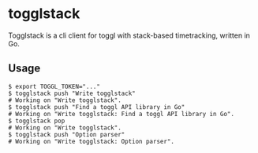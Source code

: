 # togglstack

Togglstack is a cli client for toggl with stack-based timetracking, written in Go.

## Usage

```
$ export TOGGL_TOKEN="..."
$ togglstack push "Write togglstack"
# Working on "Write togglstack".
$ togglstack push "Find a toggl API library in Go"
# Working on "Write togglstack: Find a toggl API library in Go".
$ togglstack pop
# Working on "Write togglstack".
$ togglstack push "Option parser"
# Working on "Write togglstack: Option parser".
````
